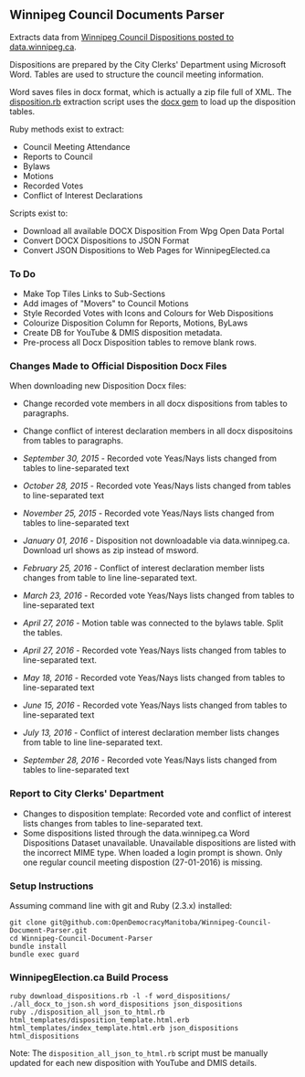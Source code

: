 ## Winnipeg Council Documents Parser

Extracts data from [Winnipeg Council Dispositions posted to data.winnipeg.ca](https://data.winnipeg.ca/Council-Services/Public-Meeting-Disposition-Word-Format/hsbq-sj6t).

Dispositions are prepared by the City Clerks' Department using Microsoft Word. Tables are used to structure the council meeting information.

Word saves files in docx format, which is actually a zip file full of XML. The [disposition.rb](https://github.com/OpenDemocracyManitoba/Winnipeg-Council-Document-Parser/blob/master/disposition.rb) extraction script uses the [docx gem](https://github.com/chrahunt/docx) to load up the disposition tables.

Ruby methods exist to extract:

* Council Meeting Attendance
* Reports to Council
* Bylaws
* Motions
* Recorded Votes
* Conflict of Interest Declarations

Scripts exist to:

* Download all available DOCX Disposition From Wpg Open Data Portal
* Convert DOCX Dispositions to JSON Format
* Convert JSON Dispositions to Web Pages for WinnipegElected.ca

### To Do

* Make Top Tiles Links to Sub-Sections
* Add images of "Movers" to Council Motions
* Style Recorded Votes with Icons and Colours for Web Dispositions
* Colourize Disposition Column for Reports, Motions, ByLaws
* Create DB for YouTube & DMIS disposition metadata.
* Pre-process all Docx Disposition tables to remove blank rows.

### Changes Made to Official Disposition Docx Files

When downloading new Disposition Docx files:

* Change recorded vote members in all docx dispositions from tables to paragraphs.
* Change conflict of interest declaration members in all docx dispositoins from tables to paragraphs.

* *September 30, 2015* - Recorded vote Yeas/Nays lists changed from tables to line-separated text
* *October 28, 2015* - Recorded vote Yeas/Nays lists changed from tables to line-separated text
* *November 25, 2015* - Recorded vote Yeas/Nays lists changed from tables to line-separated text
* *January 01, 2016* - Disposition not downloadable via data.winnipeg.ca. Download url shows as zip instead of msword.
* *February 25, 2016* - Conflict of interest declaration member lists changes from table to line line-separated text.
* *March 23, 2016* - Recorded vote Yeas/Nays lists changed from tables to line-separated text
* *April 27, 2016* - Motion table was connected to the bylaws table. Split the tables.
* *April 27, 2016* - Recorded vote Yeas/Nays lists changed from tables to line-separated text.
* *May 18, 2016* - Recorded vote Yeas/Nays lists changed from tables to line-separated text
* *June 15, 2016* - Recorded vote Yeas/Nays lists changed from tables to line-separated text
* *July 13, 2016* - Conflict of interest declaration member lists changes from table to line line-separated text.
* *September 28, 2016* - Recorded vote Yeas/Nays lists changed from tables to line-separated text

### Report to City Clerks' Department

* Changes to disposition template: Recorded vote and conflict of interest lists changes from tables to line-separated text.
* Some dispositions listed through the data.winnipeg.ca Word Dispositions Dataset unavailable. Unavailable dispositions are listed with the incorrect MIME type. When loaded a login prompt is shown. Only one regular council meeting dispostion (27-01-2016) is missing.

### Setup Instructions

Assuming command line with git and Ruby (2.3.x) installed:

    git clone git@github.com:OpenDemocracyManitoba/Winnipeg-Council-Document-Parser.git
    cd Winnipeg-Council-Document-Parser
    bundle install
    bundle exec guard
    
### WinnipegElection.ca Build Process

    ruby download_dispositions.rb -l -f word_dispositions/
    ./all_docx_to_json.sh word_dispositions json_dispositions
    ruby ./disposition_all_json_to_html.rb html_templates/disposition_template.html.erb html_templates/index_template.html.erb json_dispositions html_dispositions

Note: The `disposition_all_json_to_html.rb` script must be manually updated for each new disposition with YouTube and DMIS details.
